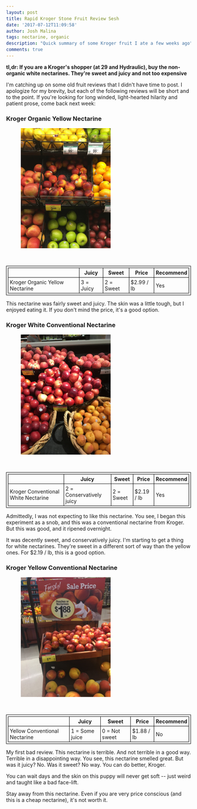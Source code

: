 ```yaml
---
layout: post
title: Rapid Kroger Stone Fruit Review Sesh
date: '2017-07-12T11:09:58'
author: Josh Malina
tags: nectarine, organic
description: "Quick summary of some Kroger fruit I ate a few weeks ago"
comments: true
---
```


<style>
table{
    border-collapse: collapse;
    border-spacing: 0;
    border:1px solid black;
    padding: 4px;
}

th{
    border:1px solid #000000;
    padding: 4px;
}

td{
    border:1px solid #000000;
    padding: 4px;
}
</style>

<b>tl,dr: If you are a Kroger's shopper (at 29 and Hydraulic), buy
the non-organic white nectarines. They're sweet and juicy and not too expensive</b>

I'm catching up on some old fruit reviews that I didn't have time to post.
I apologize for my brevity, but each of the following reviews
will be short and to the point.
If you're looking for long winded, light-hearted hilarity and patient prose, come back next week:

<h3>Kroger Organic Yellow Nectarine</h3>
<figure>
    <img style="width: 245px;" src="/assets/images/kroger_organic_nectarine.JPG"/>
</figure>
<br>

||Juicy|Sweet|Price|Recommend|
|--- |---|---|---|---|
|Kroger Organic Yellow Nectarine|3 = Juicy|2 = Sweet|$2.99 / lb|Yes|

This nectarine was fairly sweet and juicy. The skin was a little tough, but I enjoyed eating it. If you don't mind the price, it's a good option.


<h3>Kroger White Conventional Nectarine</h3>

<figure>
    <img style="width: 245px;" src="/assets/images/kroger_white_conv_nec.JPG"/>
</figure>
<br>

||Juicy|Sweet|Price|Recommend|
|--- |---|---|---|---|
|Kroger Conventional White Nectarine|2 = Conservatively juicy|2 = Sweet|$2.19 / lb|Yes|

Admittedly, I was not expecting to like this nectarine. You see, I began this experiment as a snob,
and this was a conventional nectarine from Kroger. But this was good, and it ripened overnight.

It was decently sweet, and conservatively juicy. I'm starting to get a thing for white nectarines.
They're sweet in a different sort of way than the yellow ones. For $2.19 / lb, this is a good option.

<h3>Kroger Yellow Conventional Nectarine</h3>

<figure>
    <img style="width: 245px;" src="/assets/images/kroger_conv_yellow_nec.JPG"/>
</figure>
<br>

||Juicy|Sweet|Price|Recommend|
|--- |---|---|---|---|
|Yellow Conventional Nectarine|1 = Some juice|0 = Not sweet|$1.88 / lb|No|

My first bad review. This nectarine is terrible. And not terrible in a good way. Terrible in a disappointing way.
You see, this nectarine smelled great. But was it juicy? No. Was it sweet? No way. You can do better, Kroger.

You can wait days and the skin on this puppy will never get soft -- just weird and taught like a bad face-lift.

Stay away from this nectarine. Even if you are very price conscious (and this is a cheap nectarine), it's not worth it.